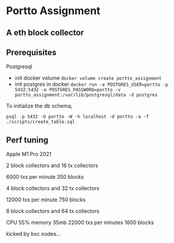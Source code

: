 # Portto Assignment

## A eth block collector

## Prerequisites

Postgresql

* init docker volume `docker volume create portto_assignment`
* init postgres in docker  `docker run -e POSTGRES_USER=portto -p 5432:5432 -e POSTGRES_PASSWORD=portto -v portto_assignment:/var/lib/postgresql/data -d postgres`


To initialize the db schema,

`psql -p 5432 -U portto -W -h localhost -d portto -a -f ./scripts/create_table.sql`

## Perf tuning

Apple M1 Pro 2021

2 block collectors and 16 tx collectors

6000 txs per minute
350 blocks

4 block collectors and 32 tx collectors

12000 txs per minute
750 blocks

8 block collectors and 64 tx collectors

CPU 55%  memory 35mb
22000 txs per minutes
1600 blocks

kicked by bsc nodes...


